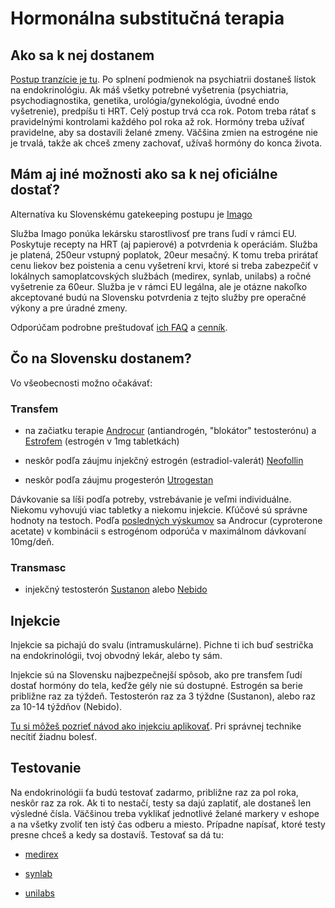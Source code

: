 # Hormonálna substitučná terapia

## Ako sa k nej dostanem

[Postup tranzície je tu](index.html). Po splnení podmienok na psychiatrii dostaneš lístok na endokrinológiu. Ak máš všetky potrebné vyšetrenia (psychiatria, psychodiagnostika, genetika, urológia/gynekológia, úvodné endo vyšetrenie), predpíšu ti HRT. Celý postup trvá cca rok. Potom treba rátať s pravidelnými kontrolami každého pol roka až rok. Hormóny treba užívať pravidelne, aby sa dostavili želané zmeny. Väčšina zmien na estrogéne nie je trvalá, takže ak chceš zmeny zachovať, užívaš hormóny do konca života.

## Mám aj iné možnosti ako sa k nej oficiálne dostať?

Alternatíva ku Slovenskému gatekeeping postupu je [Imago](https://www.imago.tg/)

Služba Imago ponúka lekársku starostlivosť pre trans ľudí v rámci EU. Poskytuje recepty na HRT (aj papierové) a potvrdenia k operáciám. Služba je platená, 250eur vstupný poplatok, 20eur mesačný. K tomu treba prirátať cenu liekov bez poistenia a cenu vyšetrení krvi, ktoré si treba zabezpečiť v lokálnych samoplatcovských službách (medirex, synlab, unilabs) a ročné vyšetrenie za 60eur. Služba je v rámci EU legálna, ale je otázne nakoľko akceptované budú na Slovensku potvrdenia z tejto služby pre operačné výkony a pre úradné zmeny.

Odporúčam podrobne preštudovať [ich FAQ](https://www.imago.tg/faq/) a [cenník](https://www.imago.tg/services-and-prices/).

## Čo na Slovensku dostanem?
Vo všeobecnosti možno očakávať:

### Transfem

- na začiatku terapie [Androcur](https://www.adc.sk/databazy/produkty/pil/androcur-418252.html) (antiandrogén, "blokátor" testosterónu) a [Estrofem](https://www.adc.sk/databazy/produkty/pil/estrofem-1-mg-977935.html) (estrogén v 1mg tabletkách)

- neskôr podľa záujmu injekčný estrogén (estradiol-valerát) [Neofollin](https://www.adc.sk/databazy/produkty/pil/neofollin-890942.html)

- neskôr podľa záujmu progesterón [Utrogestan](https://www.adc.sk/databazy/produkty/pil/utrogestan-120090.html)

Dávkovanie sa líši podľa potreby, vstrebávanie je veľmi individuálne. Niekomu vyhovujú viac tabletky a niekomu injekcie. Kľúčové sú správne hodnoty na testoch. Podľa [posledných výskumov](https://transfemscience.org/articles/cpa-dosage/) sa Androcur (cyproterone acetate) v kombinácii s estrogénom odporúča v maximálnom dávkovaní 10mg/deň. 

### Transmasc

- injekčný testosterón [Sustanon](https://www.adc.sk/databazy/produkty/pil/sustanon-250-337824.html) alebo [Nebido](https://www.adc.sk/databazy/produkty/pil/nebido-1000-mg-4-ml-injekcny-roztok-391308.html)

## Injekcie

Injekcie sa pichajú do svalu (intramuskulárne). Pichne ti ich buď sestrička na endokrinológii, tvoj obvodný lekár, alebo ty sám.

Injekcie sú na Slovensku najbezpečnejší spôsob, ako pre transfem ľudí dostať hormóny do tela, keďže gély nie sú dostupné. Estrogén sa berie približne raz za týždeň. Testosterón raz za 3 týždne (Sustanon), alebo raz za 10-14 týždňov (Nebido).

[Tu si môžeš pozrieť návod ako injekciu aplikovať](https://www.youtube.com/watch?v=e0wDPZ0D9Wk). Pri správnej technike necítiť žiadnu bolesť.

## Testovanie

Na endokrinológii ťa budú testovať zadarmo, približne raz za pol roka, neskôr raz za rok. Ak ti to nestačí, testy sa dajú zaplatiť, ale dostaneš len výsledné čísla. Väčšinou treba vyklikať jednotlivé želané markery v eshope a na všetky zvoliť ten istý čas odberu a miesto. Prípadne napísať, ktoré testy presne chceš a kedy sa dostavíš. Testovať sa dá tu:

- [medirex](https://www.medirex.sk/vysetrenia)

- [synlab](https://www.eshop-synlab.sk)

- [unilabs](https://sk.unilabs.online/)